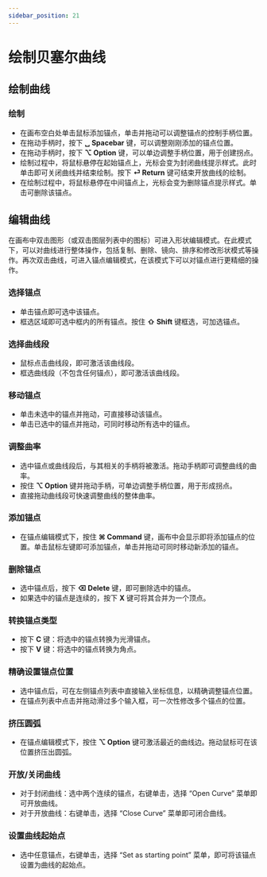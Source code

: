 ```yaml
---
sidebar_position: 21
---
```


# 绘制贝塞尔曲线

## 绘制曲线

### 绘制

- 在画布空白处单击鼠标添加锚点，单击并拖动可以调整锚点的控制手柄位置。
- 在拖动手柄时，按下 **␣ Spacebar** 键，可以调整刚刚添加的锚点位置。
- 在拖动手柄时，按下 **⌥ Option** 键，可以单边调整手柄位置，用于创建拐点。
- 绘制过程中，将鼠标悬停在起始锚点上，光标会变为封闭曲线提示样式。此时单击即可关闭曲线并结束绘制。按下 **⏎ Return** 键可结束开放曲线的绘制。
- 在绘制过程中，将鼠标悬停在中间锚点上，光标会变为删除锚点提示样式。单击可删除该锚点。

## 编辑曲线

在画布中双击图形（或双击图层列表中的图标）可进入形状编辑模式。在此模式下，可以对曲线进行整体操作，包括复制、删除、镜向、排序和修改形状模式等操作。再次双击曲线，可进入锚点编辑模式，在该模式下可以对锚点进行更精细的操作。

### 选择锚点

- 单击锚点即可选中该锚点。
- 框选区域即可选中框内的所有锚点。按住 **⇧ Shift** 键框选，可加选锚点。

### 选择曲线段

- 鼠标点击曲线段，即可激活该曲线段。
- 框选曲线段（不包含任何锚点），即可激活该曲线段。

### 移动锚点

- 单击未选中的锚点并拖动，可直接移动该锚点。
- 单击已选中的锚点并拖动，可同时移动所有选中的锚点。

### 调整曲率

- 选中锚点或曲线段后，与其相关的手柄将被激活。拖动手柄即可调整曲线的曲率。
- 按住 **⌥ Option** 键并拖动手柄，可单边调整手柄位置，用于形成拐点。
- 直接拖动曲线段可快速调整曲线的整体曲率。

### 添加锚点

- 在锚点编辑模式下，按住 **⌘ Command** 键，画布中会显示即将添加锚点的位置。单击鼠标左键即可添加锚点，单击并拖动可同时移动新添加的锚点。

### 删除锚点

- 选中锚点后，按下 **⌫ Delete** 键，即可删除选中的锚点。
- 如果选中的锚点是连续的，按下 **X** 键可将其合并为一个顶点。

### 转换锚点类型

- 按下 **C** 键：将选中的锚点转换为光滑锚点。
- 按下 **V** 键：将选中的锚点转换为角点。

### 精确设置锚点位置

- 选中锚点后，可在左侧锚点列表中直接输入坐标信息，以精确调整锚点位置。
- 在锚点列表中点击并拖动滑过多个输入框，可一次性修改多个锚点的位置。

### 挤压圆弧

- 在锚点编辑模式下，按住 **⌥ Option** 键可激活最近的曲线边。拖动鼠标可在该位置挤压出圆弧。

### 开放/关闭曲线

- 对于封闭曲线：选中两个连续的锚点，右键单击，选择 “Open Curve” 菜单即可开放曲线。
- 对于开放曲线：右键单击，选择 “Close Curve” 菜单即可闭合曲线。

### 设置曲线起始点

- 选中任意锚点，右键单击，选择 “Set as starting point” 菜单，即可将该锚点设置为曲线的起始点。
